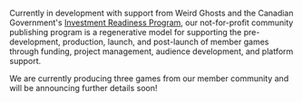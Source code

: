 <div><p>Currently in development with support from Weird Ghosts and the Canadian Government's <a href="https://irp-ppi.ca/en/">Investment Readiness Program</a>, our not-for-profit community publishing program is a regenerative model for supporting the pre-development, production, launch, and post-launch of member games through funding, project management, audience development, and platform support.</p></div>
<div><p>We are currently producing three games from our member community and will be announcing further details soon!</p></div>